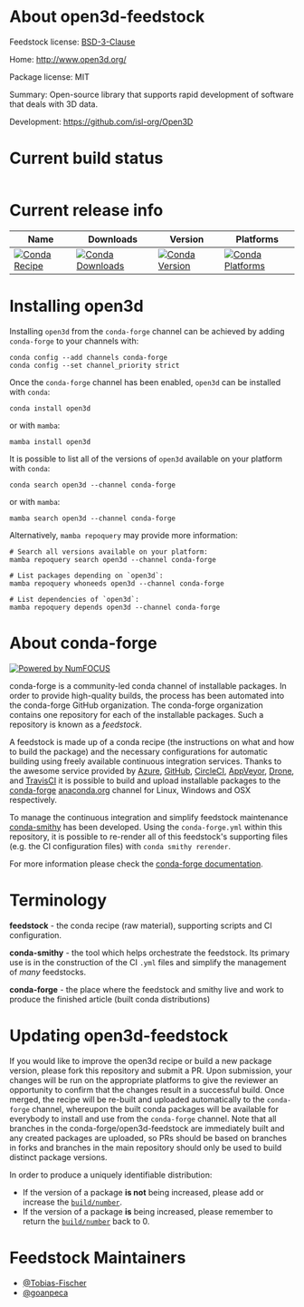 About open3d-feedstock
======================

Feedstock license: [BSD-3-Clause](https://github.com/conda-forge/open3d-feedstock/blob/main/LICENSE.txt)

Home: http://www.open3d.org/

Package license: MIT

Summary: Open-source library that supports rapid development of software that deals with 3D data.

Development: https://github.com/isl-org/Open3D

Current build status
====================


<table>
</table>

Current release info
====================

| Name | Downloads | Version | Platforms |
| --- | --- | --- | --- |
| [![Conda Recipe](https://img.shields.io/badge/recipe-open3d-green.svg)](https://anaconda.org/conda-forge/open3d) | [![Conda Downloads](https://img.shields.io/conda/dn/conda-forge/open3d.svg)](https://anaconda.org/conda-forge/open3d) | [![Conda Version](https://img.shields.io/conda/vn/conda-forge/open3d.svg)](https://anaconda.org/conda-forge/open3d) | [![Conda Platforms](https://img.shields.io/conda/pn/conda-forge/open3d.svg)](https://anaconda.org/conda-forge/open3d) |

Installing open3d
=================

Installing `open3d` from the `conda-forge` channel can be achieved by adding `conda-forge` to your channels with:

```
conda config --add channels conda-forge
conda config --set channel_priority strict
```

Once the `conda-forge` channel has been enabled, `open3d` can be installed with `conda`:

```
conda install open3d
```

or with `mamba`:

```
mamba install open3d
```

It is possible to list all of the versions of `open3d` available on your platform with `conda`:

```
conda search open3d --channel conda-forge
```

or with `mamba`:

```
mamba search open3d --channel conda-forge
```

Alternatively, `mamba repoquery` may provide more information:

```
# Search all versions available on your platform:
mamba repoquery search open3d --channel conda-forge

# List packages depending on `open3d`:
mamba repoquery whoneeds open3d --channel conda-forge

# List dependencies of `open3d`:
mamba repoquery depends open3d --channel conda-forge
```


About conda-forge
=================

[![Powered by
NumFOCUS](https://img.shields.io/badge/powered%20by-NumFOCUS-orange.svg?style=flat&colorA=E1523D&colorB=007D8A)](https://numfocus.org)

conda-forge is a community-led conda channel of installable packages.
In order to provide high-quality builds, the process has been automated into the
conda-forge GitHub organization. The conda-forge organization contains one repository
for each of the installable packages. Such a repository is known as a *feedstock*.

A feedstock is made up of a conda recipe (the instructions on what and how to build
the package) and the necessary configurations for automatic building using freely
available continuous integration services. Thanks to the awesome service provided by
[Azure](https://azure.microsoft.com/en-us/services/devops/), [GitHub](https://github.com/),
[CircleCI](https://circleci.com/), [AppVeyor](https://www.appveyor.com/),
[Drone](https://cloud.drone.io/welcome), and [TravisCI](https://travis-ci.com/)
it is possible to build and upload installable packages to the
[conda-forge](https://anaconda.org/conda-forge) [anaconda.org](https://anaconda.org/)
channel for Linux, Windows and OSX respectively.

To manage the continuous integration and simplify feedstock maintenance
[conda-smithy](https://github.com/conda-forge/conda-smithy) has been developed.
Using the ``conda-forge.yml`` within this repository, it is possible to re-render all of
this feedstock's supporting files (e.g. the CI configuration files) with ``conda smithy rerender``.

For more information please check the [conda-forge documentation](https://conda-forge.org/docs/).

Terminology
===========

**feedstock** - the conda recipe (raw material), supporting scripts and CI configuration.

**conda-smithy** - the tool which helps orchestrate the feedstock.
                   Its primary use is in the construction of the CI ``.yml`` files
                   and simplify the management of *many* feedstocks.

**conda-forge** - the place where the feedstock and smithy live and work to
                  produce the finished article (built conda distributions)


Updating open3d-feedstock
=========================

If you would like to improve the open3d recipe or build a new
package version, please fork this repository and submit a PR. Upon submission,
your changes will be run on the appropriate platforms to give the reviewer an
opportunity to confirm that the changes result in a successful build. Once
merged, the recipe will be re-built and uploaded automatically to the
`conda-forge` channel, whereupon the built conda packages will be available for
everybody to install and use from the `conda-forge` channel.
Note that all branches in the conda-forge/open3d-feedstock are
immediately built and any created packages are uploaded, so PRs should be based
on branches in forks and branches in the main repository should only be used to
build distinct package versions.

In order to produce a uniquely identifiable distribution:
 * If the version of a package **is not** being increased, please add or increase
   the [``build/number``](https://docs.conda.io/projects/conda-build/en/latest/resources/define-metadata.html#build-number-and-string).
 * If the version of a package **is** being increased, please remember to return
   the [``build/number``](https://docs.conda.io/projects/conda-build/en/latest/resources/define-metadata.html#build-number-and-string)
   back to 0.

Feedstock Maintainers
=====================

* [@Tobias-Fischer](https://github.com/Tobias-Fischer/)
* [@goanpeca](https://github.com/goanpeca/)

